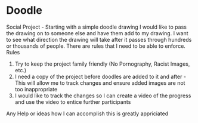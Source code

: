Doodle
======

Social Project -  Starting with a simple doodle drawing I would like to pass the drawing on to someone else and have them add to my drawing. I want to see what direction the drawing will take after it passes through hundreds or thousands of people. There are rules that I need to be able to enforce. 
Rules
1. Try to keep the project family friendly (No Pornography, Racist Images, etc.)
2. I need a copy of the project before doodles are added to it and after - This will allow me to track changes and ensure added images are not too inappropriate
3. I would like to track the changes so I can create a video of the progress and use the video to entice further participants

Any Help or ideas how I can accomplish this is greatly appriciated
